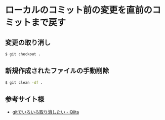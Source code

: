 # ローカルのコミット前の変更を直前のコミットまで戻す

## 変更の取り消し

```sh
$ git checkout .
```

## 新規作成されたファイルの手動削除

```sh
$ git clean -df .
```

## 参考サイト様

* [gitでいろいろ取り消したい \- Qiita](https://qiita.com/tani-shi/items/3419600447292abf6c79)